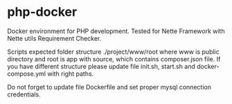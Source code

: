 # php-docker
Docker environment for PHP development.
Tested for Nette Framework with Nette utils Requirement Checker.

Scripts expected folder structure ./project/www/root where www 
is public directory and root is app with source, 
which contains composer.json file. If you have different structure please update file init.sh, start.sh and docker-compose.yml with right paths.

Do not forget to update file Dockerfile and set proper mysql connection credentials.
